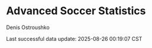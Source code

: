 # Advanced Soccer Statistics
Denis Ostroushko

<!-- gfm -->

Last successful data update: 2025-08-26 00:19:07 CST
